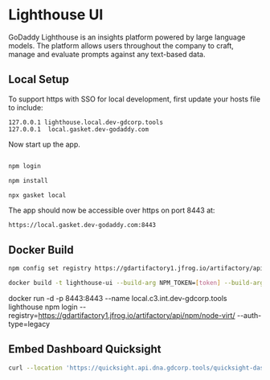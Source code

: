 # Lighthouse UI

GoDaddy Lighthouse is an insights platform powered by large language models. The platform allows users throughout the company to craft, manage and evaluate prompts against any text-based data.

## Local Setup

To support https with SSO for local development, first update your hosts file
to include:

```
127.0.0.1 lighthouse.local.dev-gdcorp.tools
127.0.0.1  local.gasket.dev-godaddy.com

```

Now start up the app.

```bash

npm login

npm install

npx gasket local
```

The app should now be accessible over https on port 8443 at:

```
https://local.gasket.dev-godaddy.com:8443
```

## Docker Build

```bash
npm config set registry https://gdartifactory1.jfrog.io/artifactory/api/npm/node-virt/

docker build -t lighthouse-ui --build-arg NPM_TOKEN=[token] --build-arg AWS_ENV=[env]. --no-cache
```

docker run -d -p 8443:8443 --name local.c3.int.dev-gdcorp.tools lighthouse
npm login --registry=https://gdartifactory1.jfrog.io/artifactory/api/npm/node-virt/ --auth-type=legacy

## Embed Dashboard Quicksight

```bash
curl --location 'https://quicksight.api.dna.gdcorp.tools/quicksight-dashboard?dashboardId=ec5da3b7-a5d8-4685-a334-6e14381daca9&region=us-west-2' --header 'Authorization: sso-jwt <token>'
```

